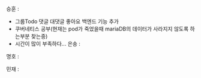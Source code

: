 승훈 :
* 그룹Todo 댓글 대댓글 좋아요 백엔드 기능 추가
* 쿠버네티스 공부(현재는 pod가 죽었을때 mariaDB의 데이터가 사라지지 않도록 하는부분 찾는중)
* 시간이 많이 부족하다... 
은송 :

명호 :

민재 :
